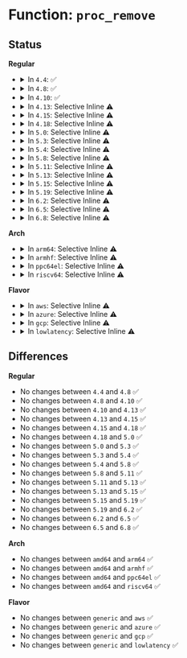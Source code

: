 # Function: <code>proc_remove</code>

## Status
<b>Regular</b>
<ul>
<li>
<details>
<summary>In <code>4.4</code>: ✅</summary>

```c
void proc_remove(struct proc_dir_entry *de);
```

**Collision:** Unique Global

**Inline:** No

**Transformation:** False

**Instances:**

```
In fs/proc/generic.c (ffffffff8127fc00)
Location: fs/proc/generic.c:637
Inline: False
Direct callers:
  - kernel/irq/proc.c:unregister_handler_proc
  - fs/proc/vmcore.c:vmcore_cleanup
  - drivers/pci/proc.c:pci_proc_detach_device
  - drivers/pci/proc.c:pci_proc_detach_bus
  - net/ipv6/proc.c:snmp6_unregister_dev
```
**Symbols:**

```
ffffffff8127fc00-ffffffff8127fc21: proc_remove (STB_GLOBAL)
```
</details>
</li>
<li>
<details>
<summary>In <code>4.8</code>: ✅</summary>

```c
void proc_remove(struct proc_dir_entry *de);
```

**Collision:** Unique Global

**Inline:** No

**Transformation:** False

**Instances:**

```
In fs/proc/generic.c (ffffffff812acc50)
Location: fs/proc/generic.c:642
Inline: False
Direct callers:
  - kernel/irq/proc.c:unregister_handler_proc
  - fs/proc/vmcore.c:vmcore_cleanup
  - drivers/pci/proc.c:pci_proc_detach_bus
  - drivers/pci/proc.c:pci_proc_detach_device
  - net/ipv6/proc.c:snmp6_unregister_dev
```
**Symbols:**

```
ffffffff812acc50-ffffffff812acc71: proc_remove (STB_GLOBAL)
```
</details>
</li>
<li>
<details>
<summary>In <code>4.10</code>: ✅</summary>

```c
void proc_remove(struct proc_dir_entry *de);
```

**Collision:** Unique Global

**Inline:** No

**Transformation:** False

**Instances:**

```
In fs/proc/generic.c (ffffffff812c2540)
Location: fs/proc/generic.c:644
Inline: False
Direct callers:
  - kernel/irq/proc.c:unregister_handler_proc
  - fs/proc/vmcore.c:vmcore_cleanup
  - drivers/pci/proc.c:pci_proc_detach_bus
  - drivers/pci/proc.c:pci_proc_detach_device
  - net/ipv6/proc.c:snmp6_unregister_dev
```
**Symbols:**

```
ffffffff812c2540-ffffffff812c2561: proc_remove (STB_GLOBAL)
```
</details>
</li>
<li>
<details>
<summary>In <code>4.13</code>: Selective Inline ⚠️</summary>

```c
void proc_remove(struct proc_dir_entry *de);
```

**Collision:** Unique Global

**Inline:** Selective

**Transformation:** False

**Instances:**

```
In fs/proc/generic.c (ffffffff812cf7d0)
Location: fs/proc/generic.c:628
Inline: True
Direct callers:
  - kernel/irq/proc.c:unregister_handler_proc
  - fs/proc/vmcore.c:vmcore_cleanup
  - drivers/pci/proc.c:pci_proc_detach_bus
  - drivers/pci/proc.c:pci_proc_detach_device
  - net/ipv6/proc.c:snmp6_unregister_dev
```
**Symbols:**

```
ffffffff812cf7d0-ffffffff812cf7f2: proc_remove (STB_GLOBAL)
```
</details>
</li>
<li>
<details>
<summary>In <code>4.15</code>: Selective Inline ⚠️</summary>

```c
void proc_remove(struct proc_dir_entry *de);
```

**Collision:** Unique Global

**Inline:** Selective

**Transformation:** False

**Instances:**

```
In fs/proc/generic.c (ffffffff812f3f30)
Location: fs/proc/generic.c:638
Inline: True
Direct callers:
  - kernel/irq/proc.c:unregister_handler_proc
  - fs/proc/vmcore.c:vmcore_cleanup
  - drivers/pci/proc.c:pci_proc_detach_bus
  - drivers/pci/proc.c:pci_proc_detach_device
  - net/ipv6/proc.c:snmp6_unregister_dev
```
**Symbols:**

```
ffffffff812f3f30-ffffffff812f3f52: proc_remove (STB_GLOBAL)
```
</details>
</li>
<li>
<details>
<summary>In <code>4.18</code>: Selective Inline ⚠️</summary>

```c
void proc_remove(struct proc_dir_entry *de);
```

**Collision:** Unique Global

**Inline:** Selective

**Transformation:** False

**Instances:**

```
In fs/proc/generic.c (ffffffff81321000)
Location: fs/proc/generic.c:740
Inline: True
Direct callers:
  - kernel/irq/proc.c:unregister_handler_proc
  - fs/proc/vmcore.c:vmcore_cleanup
  - drivers/pci/proc.c:pci_proc_detach_bus
  - drivers/pci/proc.c:pci_proc_detach_device
  - net/ipv6/proc.c:snmp6_unregister_dev
```
**Symbols:**

```
ffffffff81321000-ffffffff81321021: proc_remove (STB_GLOBAL)
```
</details>
</li>
<li>
<details>
<summary>In <code>5.0</code>: Selective Inline ⚠️</summary>

```c
void proc_remove(struct proc_dir_entry *de);
```

**Collision:** Unique Global

**Inline:** Selective

**Transformation:** False

**Instances:**

```
In fs/proc/generic.c (ffffffff81338110)
Location: fs/proc/generic.c:742
Inline: True
Direct callers:
  - kernel/irq/proc.c:unregister_handler_proc
  - fs/proc/vmcore.c:vmcore_cleanup
  - drivers/pci/proc.c:pci_proc_detach_bus
  - drivers/pci/proc.c:pci_proc_detach_device
  - net/ipv6/proc.c:snmp6_unregister_dev
```
**Symbols:**

```
ffffffff81338110-ffffffff81338131: proc_remove (STB_GLOBAL)
```
</details>
</li>
<li>
<details>
<summary>In <code>5.3</code>: Selective Inline ⚠️</summary>

```c
void proc_remove(struct proc_dir_entry *de);
```

**Collision:** Unique Global

**Inline:** Selective

**Transformation:** False

**Instances:**

```
In fs/proc/generic.c (ffffffff81360290)
Location: fs/proc/generic.c:743
Inline: True
Direct callers:
  - kernel/irq/proc.c:unregister_handler_proc
  - fs/proc/vmcore.c:vmcore_cleanup
  - drivers/pci/proc.c:pci_proc_detach_bus
  - drivers/pci/proc.c:pci_proc_detach_device
  - net/ipv6/proc.c:snmp6_unregister_dev
```
**Symbols:**

```
ffffffff81360290-ffffffff813602b1: proc_remove (STB_GLOBAL)
```
</details>
</li>
<li>
<details>
<summary>In <code>5.4</code>: Selective Inline ⚠️</summary>

```c
void proc_remove(struct proc_dir_entry *de);
```

**Collision:** Unique Global

**Inline:** Selective

**Transformation:** False

**Instances:**

```
In fs/proc/generic.c (ffffffff813784f0)
Location: fs/proc/generic.c:743
Inline: True
Direct callers:
  - kernel/irq/proc.c:unregister_handler_proc
  - fs/proc/vmcore.c:vmcore_cleanup
  - drivers/pci/proc.c:pci_proc_detach_bus
  - drivers/pci/proc.c:pci_proc_detach_device
  - net/ipv6/proc.c:snmp6_unregister_dev
```
**Symbols:**

```
ffffffff813784f0-ffffffff81378511: proc_remove (STB_GLOBAL)
```
</details>
</li>
<li>
<details>
<summary>In <code>5.8</code>: Selective Inline ⚠️</summary>

```c
void proc_remove(struct proc_dir_entry *de);
```

**Collision:** Unique Global

**Inline:** Selective

**Transformation:** False

**Instances:**

```
In fs/proc/generic.c (ffffffff813c15e0)
Location: fs/proc/generic.c:772
Inline: True
Direct callers:
  - kernel/irq/proc.c:unregister_handler_proc
  - fs/proc/vmcore.c:vmcore_cleanup
  - drivers/pci/proc.c:pci_proc_detach_bus
  - drivers/pci/proc.c:pci_proc_detach_device
  - net/ipv6/proc.c:snmp6_unregister_dev
```
**Symbols:**

```
ffffffff813c15e0-ffffffff813c1601: proc_remove (STB_GLOBAL)
```
</details>
</li>
<li>
<details>
<summary>In <code>5.11</code>: Selective Inline ⚠️</summary>

```c
void proc_remove(struct proc_dir_entry *de);
```

**Collision:** Unique Global

**Inline:** Selective

**Transformation:** False

**Instances:**

```
In fs/proc/generic.c (ffffffff813d34d0)
Location: fs/proc/generic.c:792
Inline: True
Direct callers:
  - kernel/irq/proc.c:unregister_handler_proc
  - fs/proc/vmcore.c:vmcore_cleanup
  - drivers/pci/proc.c:pci_proc_detach_bus
  - drivers/pci/proc.c:pci_proc_detach_device
  - net/ipv6/proc.c:snmp6_unregister_dev
```
**Symbols:**

```
ffffffff813d34d0-ffffffff813d34f1: proc_remove (STB_GLOBAL)
```
</details>
</li>
<li>
<details>
<summary>In <code>5.13</code>: Selective Inline ⚠️</summary>

```c
void proc_remove(struct proc_dir_entry *de);
```

**Collision:** Unique Global

**Inline:** Selective

**Transformation:** False

**Instances:**

```
In fs/proc/generic.c (ffffffff813da300)
Location: fs/proc/generic.c:787
Inline: True
Direct callers:
  - kernel/irq/proc.c:unregister_handler_proc
  - fs/proc/vmcore.c:vmcore_cleanup
  - drivers/pci/proc.c:pci_proc_detach_bus
  - drivers/pci/proc.c:pci_proc_detach_device
  - net/ipv6/proc.c:snmp6_unregister_dev
```
**Symbols:**

```
ffffffff813da300-ffffffff813da321: proc_remove (STB_GLOBAL)
```
</details>
</li>
<li>
<details>
<summary>In <code>5.15</code>: Selective Inline ⚠️</summary>

```c
void proc_remove(struct proc_dir_entry *de);
```

**Collision:** Unique Global

**Inline:** Selective

**Transformation:** False

**Instances:**

```
In fs/proc/generic.c (ffffffff8142ba30)
Location: fs/proc/generic.c:787
Inline: True
Direct callers:
  - kernel/irq/proc.c:unregister_handler_proc
  - fs/proc/vmcore.c:vmcore_cleanup
  - drivers/pci/proc.c:pci_proc_detach_bus
  - drivers/pci/proc.c:pci_proc_detach_device
  - net/ipv6/proc.c:snmp6_unregister_dev
```
**Symbols:**

```
ffffffff8142ba30-ffffffff8142ba51: proc_remove (STB_GLOBAL)
```
</details>
</li>
<li>
<details>
<summary>In <code>5.19</code>: Selective Inline ⚠️</summary>

```c
void proc_remove(struct proc_dir_entry *de);
```

**Collision:** Unique Global

**Inline:** Selective

**Transformation:** False

**Instances:**

```
In fs/proc/generic.c (ffffffff814a51e0)
Location: fs/proc/generic.c:790
Inline: True
Direct callers:
  - kernel/irq/proc.c:unregister_handler_proc
  - fs/proc/vmcore.c:vmcore_cleanup
  - drivers/pci/proc.c:pci_proc_detach_bus
  - drivers/pci/proc.c:pci_proc_detach_device
  - net/ipv6/proc.c:snmp6_unregister_dev
```
**Symbols:**

```
ffffffff814a51e0-ffffffff814a5215: proc_remove (STB_GLOBAL)
```
</details>
</li>
<li>
<details>
<summary>In <code>6.2</code>: Selective Inline ⚠️</summary>

```c
void proc_remove(struct proc_dir_entry *de);
```

**Collision:** Unique Global

**Inline:** Selective

**Transformation:** False

**Instances:**

```
In fs/proc/generic.c (ffffffff8153a750)
Location: fs/proc/generic.c:790
Inline: True
Direct callers:
  - kernel/irq/proc.c:unregister_handler_proc
  - fs/proc/vmcore.c:vmcore_cleanup
  - drivers/pci/proc.c:pci_proc_detach_bus
  - drivers/pci/proc.c:pci_proc_detach_device
  - net/ipv6/proc.c:snmp6_unregister_dev
```
**Symbols:**

```
ffffffff8153a750-ffffffff8153a785: proc_remove (STB_GLOBAL)
```
</details>
</li>
<li>
<details>
<summary>In <code>6.5</code>: Selective Inline ⚠️</summary>

```c
void proc_remove(struct proc_dir_entry *de);
```

**Collision:** Unique Global

**Inline:** Selective

**Transformation:** False

**Instances:**

```
In fs/proc/generic.c (ffffffff81572a30)
Location: fs/proc/generic.c:789
Inline: True
Direct callers:
  - kernel/irq/proc.c:unregister_handler_proc
  - fs/proc/vmcore.c:vmcore_cleanup
  - drivers/pci/proc.c:pci_proc_detach_bus
  - drivers/pci/proc.c:pci_proc_detach_device
  - net/ipv6/proc.c:snmp6_unregister_dev
```
**Symbols:**

```
ffffffff81572a30-ffffffff81572a65: proc_remove (STB_GLOBAL)
```
</details>
</li>
<li>
<details>
<summary>In <code>6.8</code>: Selective Inline ⚠️</summary>

```c
void proc_remove(struct proc_dir_entry *de);
```

**Collision:** Unique Global

**Inline:** Selective

**Transformation:** False

**Instances:**

```
In fs/proc/generic.c (ffffffff815ab3e0)
Location: fs/proc/generic.c:789
Inline: True
Direct callers:
  - kernel/irq/proc.c:unregister_handler_proc
  - fs/proc/vmcore.c:vmcore_cleanup
  - drivers/pci/proc.c:pci_proc_detach_bus
  - drivers/pci/proc.c:pci_proc_detach_device
  - drivers/video/fbdev/core/fb_procfs.c:fb_cleanup_procfs
  - net/ipv6/proc.c:snmp6_unregister_dev
```
**Symbols:**

```
ffffffff815ab3e0-ffffffff815ab415: proc_remove (STB_GLOBAL)
```
</details>
</li>
</ul>
<b>Arch</b>
<ul>
<li>
<details>
<summary>In <code>arm64</code>: Selective Inline ⚠️</summary>

```c
void proc_remove(struct proc_dir_entry *de);
```

**Collision:** Unique Global

**Inline:** Selective

**Transformation:** False

**Instances:**

```
In fs/proc/generic.c (ffff8000104446e8)
Location: fs/proc/generic.c:743
Inline: True
Direct callers:
  - kernel/irq/proc.c:unregister_handler_proc
  - fs/proc/vmcore.c:vmcore_cleanup
  - drivers/pci/proc.c:pci_proc_detach_bus
  - drivers/pci/proc.c:pci_proc_detach_device
  - net/ipv6/proc.c:snmp6_unregister_dev
```
**Symbols:**

```
ffff8000104446e8-ffff80001044471c: proc_remove (STB_GLOBAL)
```
</details>
</li>
<li>
<details>
<summary>In <code>armhf</code>: Selective Inline ⚠️</summary>

```c
void proc_remove(struct proc_dir_entry *de);
```

**Collision:** Unique Global

**Inline:** Selective

**Transformation:** False

**Instances:**

```
In fs/proc/generic.c (c0609700)
Location: fs/proc/generic.c:743
Inline: True
Direct callers:
  - kernel/irq/proc.c:unregister_handler_proc
  - fs/proc/vmcore.c:vmcore_cleanup
  - drivers/pci/proc.c:pci_proc_detach_bus
  - drivers/pci/proc.c:pci_proc_detach_device
  - sound/core/info.c:snd_info_disconnect
  - sound/core/info.c:snd_info_card_disconnect
  - sound/core/info.c:snd_info_card_id_change
  - net/ipv6/proc.c:snmp6_unregister_dev
```
**Symbols:**

```
c0609700-c060972c: proc_remove (STB_GLOBAL)
```
</details>
</li>
<li>
<details>
<summary>In <code>ppc64el</code>: Selective Inline ⚠️</summary>

```c
void proc_remove(struct proc_dir_entry *de);
```

**Collision:** Unique Global

**Inline:** Selective

**Transformation:** False

**Instances:**

```
In fs/proc/generic.c (c000000000559ea0)
Location: fs/proc/generic.c:743
Inline: True
Direct callers:
  - kernel/irq/proc.c:unregister_handler_proc
  - fs/proc/vmcore.c:vmcore_cleanup
  - drivers/pci/proc.c:pci_proc_detach_bus
  - drivers/pci/proc.c:pci_proc_detach_device
  - net/ipv6/proc.c:snmp6_unregister_dev
```
**Symbols:**

```
c000000000559ea0-c000000000559ec4: proc_remove (STB_GLOBAL)
```
</details>
</li>
<li>
<details>
<summary>In <code>riscv64</code>: Selective Inline ⚠️</summary>

```c
void proc_remove(struct proc_dir_entry *de);
```

**Collision:** Unique Global

**Inline:** Selective

**Transformation:** False

**Instances:**

```
In fs/proc/generic.c (ffffffe0002d9ff0)
Location: fs/proc/generic.c:743
Inline: True
Direct callers:
  - kernel/irq/proc.c:unregister_handler_proc
  - drivers/pci/proc.c:pci_proc_detach_bus
  - drivers/pci/proc.c:pci_proc_detach_device
  - net/ipv6/proc.c:snmp6_unregister_dev
```
**Symbols:**

```
ffffffe0002d9ff0-ffffffe0002da01e: proc_remove (STB_GLOBAL)
```
</details>
</li>
</ul>
<b>Flavor</b>
<ul>
<li>
<details>
<summary>In <code>aws</code>: Selective Inline ⚠️</summary>

```c
void proc_remove(struct proc_dir_entry *de);
```

**Collision:** Unique Global

**Inline:** Selective

**Transformation:** False

**Instances:**

```
In fs/proc/generic.c (ffffffff81370ad0)
Location: fs/proc/generic.c:743
Inline: True
Direct callers:
  - kernel/irq/proc.c:unregister_handler_proc
  - fs/proc/vmcore.c:vmcore_cleanup
  - drivers/pci/proc.c:pci_proc_detach_bus
  - drivers/pci/proc.c:pci_proc_detach_device
  - net/ipv6/proc.c:snmp6_unregister_dev
```
**Symbols:**

```
ffffffff81370ad0-ffffffff81370af1: proc_remove (STB_GLOBAL)
```
</details>
</li>
<li>
<details>
<summary>In <code>azure</code>: Selective Inline ⚠️</summary>

```c
void proc_remove(struct proc_dir_entry *de);
```

**Collision:** Unique Global

**Inline:** Selective

**Transformation:** False

**Instances:**

```
In fs/proc/generic.c (ffffffff81361560)
Location: fs/proc/generic.c:743
Inline: True
Direct callers:
  - kernel/irq/proc.c:unregister_handler_proc
  - fs/proc/vmcore.c:vmcore_cleanup
  - drivers/pci/proc.c:pci_proc_detach_bus
  - drivers/pci/proc.c:pci_proc_detach_device
  - net/ipv6/proc.c:snmp6_unregister_dev
```
**Symbols:**

```
ffffffff81361560-ffffffff81361581: proc_remove (STB_GLOBAL)
```
</details>
</li>
<li>
<details>
<summary>In <code>gcp</code>: Selective Inline ⚠️</summary>

```c
void proc_remove(struct proc_dir_entry *de);
```

**Collision:** Unique Global

**Inline:** Selective

**Transformation:** False

**Instances:**

```
In fs/proc/generic.c (ffffffff8136e5a0)
Location: fs/proc/generic.c:743
Inline: True
Direct callers:
  - kernel/irq/proc.c:unregister_handler_proc
  - fs/proc/vmcore.c:vmcore_cleanup
  - drivers/pci/proc.c:pci_proc_detach_bus
  - drivers/pci/proc.c:pci_proc_detach_device
  - net/ipv6/proc.c:snmp6_unregister_dev
```
**Symbols:**

```
ffffffff8136e5a0-ffffffff8136e5c1: proc_remove (STB_GLOBAL)
```
</details>
</li>
<li>
<details>
<summary>In <code>lowlatency</code>: Selective Inline ⚠️</summary>

```c
void proc_remove(struct proc_dir_entry *de);
```

**Collision:** Unique Global

**Inline:** Selective

**Transformation:** False

**Instances:**

```
In fs/proc/generic.c (ffffffff81381ef0)
Location: fs/proc/generic.c:743
Inline: True
Direct callers:
  - kernel/irq/proc.c:unregister_handler_proc
  - fs/proc/vmcore.c:vmcore_cleanup
  - drivers/pci/proc.c:pci_proc_detach_bus
  - drivers/pci/proc.c:pci_proc_detach_device
  - net/ipv6/proc.c:snmp6_unregister_dev
```
**Symbols:**

```
ffffffff81381ef0-ffffffff81381f11: proc_remove (STB_GLOBAL)
```
</details>
</li>
</ul>

## Differences
<b>Regular</b>
<ul>
<li>
No changes between <code>4.4</code> and <code>4.8</code> ✅
</li>
<li>
No changes between <code>4.8</code> and <code>4.10</code> ✅
</li>
<li>
No changes between <code>4.10</code> and <code>4.13</code> ✅
</li>
<li>
No changes between <code>4.13</code> and <code>4.15</code> ✅
</li>
<li>
No changes between <code>4.15</code> and <code>4.18</code> ✅
</li>
<li>
No changes between <code>4.18</code> and <code>5.0</code> ✅
</li>
<li>
No changes between <code>5.0</code> and <code>5.3</code> ✅
</li>
<li>
No changes between <code>5.3</code> and <code>5.4</code> ✅
</li>
<li>
No changes between <code>5.4</code> and <code>5.8</code> ✅
</li>
<li>
No changes between <code>5.8</code> and <code>5.11</code> ✅
</li>
<li>
No changes between <code>5.11</code> and <code>5.13</code> ✅
</li>
<li>
No changes between <code>5.13</code> and <code>5.15</code> ✅
</li>
<li>
No changes between <code>5.15</code> and <code>5.19</code> ✅
</li>
<li>
No changes between <code>5.19</code> and <code>6.2</code> ✅
</li>
<li>
No changes between <code>6.2</code> and <code>6.5</code> ✅
</li>
<li>
No changes between <code>6.5</code> and <code>6.8</code> ✅
</li>
</ul>
<b>Arch</b>
<ul>
<li>
No changes between <code>amd64</code> and <code>arm64</code> ✅
</li>
<li>
No changes between <code>amd64</code> and <code>armhf</code> ✅
</li>
<li>
No changes between <code>amd64</code> and <code>ppc64el</code> ✅
</li>
<li>
No changes between <code>amd64</code> and <code>riscv64</code> ✅
</li>
</ul>
<b>Flavor</b>
<ul>
<li>
No changes between <code>generic</code> and <code>aws</code> ✅
</li>
<li>
No changes between <code>generic</code> and <code>azure</code> ✅
</li>
<li>
No changes between <code>generic</code> and <code>gcp</code> ✅
</li>
<li>
No changes between <code>generic</code> and <code>lowlatency</code> ✅
</li>
</ul>
